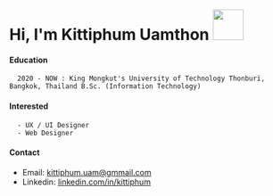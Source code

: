 # Hi, I'm Kittiphum Uamthon <img src="https://media.giphy.com/media/26Fxy3Iz1ari8oytO/giphy.gif" width="55px">

#### Education 
      2020 - NOW : King Mongkut's University of Technology Thonburi, Bangkok, Thailand B.Sc. (Information Technology)
      
#### Interested
      - UX / UI Designer
      - Web Designer
     
#### Contact
* Email: kittiphum.uam@gmmail.com
* Linkedin: [linkedin.com/in/kittiphum](https://www.linkedin.com/in/kittiphum)
